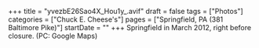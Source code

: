 +++
title = "yvezbE26Sao4X_Hou1y_.avif"
draft = false
tags = ["Photos"]
categories = ["Chuck E. Cheese's"]
pages = ["Springfield, PA (381 Baltimore Pike)"]
startDate = ""
+++
Springfield in March 2012, right before closure. (PC: Google Maps)

